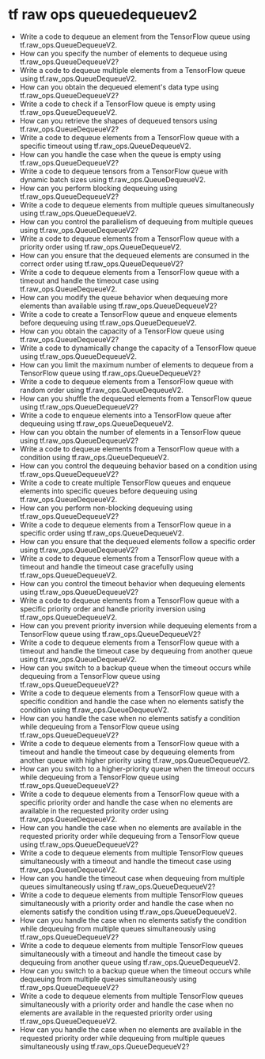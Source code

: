 # tf raw ops queuedequeuev2

- Write a code to dequeue an element from the TensorFlow queue using tf.raw_ops.QueueDequeueV2.
- How can you specify the number of elements to dequeue using tf.raw_ops.QueueDequeueV2?
- Write a code to dequeue multiple elements from a TensorFlow queue using tf.raw_ops.QueueDequeueV2.
- How can you obtain the dequeued element's data type using tf.raw_ops.QueueDequeueV2?
- Write a code to check if a TensorFlow queue is empty using tf.raw_ops.QueueDequeueV2.
- How can you retrieve the shapes of dequeued tensors using tf.raw_ops.QueueDequeueV2?
- Write a code to dequeue elements from a TensorFlow queue with a specific timeout using tf.raw_ops.QueueDequeueV2.
- How can you handle the case when the queue is empty using tf.raw_ops.QueueDequeueV2?
- Write a code to dequeue tensors from a TensorFlow queue with dynamic batch sizes using tf.raw_ops.QueueDequeueV2.
- How can you perform blocking dequeuing using tf.raw_ops.QueueDequeueV2?
- Write a code to dequeue elements from multiple queues simultaneously using tf.raw_ops.QueueDequeueV2.
- How can you control the parallelism of dequeuing from multiple queues using tf.raw_ops.QueueDequeueV2?
- Write a code to dequeue elements from a TensorFlow queue with a priority order using tf.raw_ops.QueueDequeueV2.
- How can you ensure that the dequeued elements are consumed in the correct order using tf.raw_ops.QueueDequeueV2?
- Write a code to dequeue elements from a TensorFlow queue with a timeout and handle the timeout case using tf.raw_ops.QueueDequeueV2.
- How can you modify the queue behavior when dequeuing more elements than available using tf.raw_ops.QueueDequeueV2?
- Write a code to create a TensorFlow queue and enqueue elements before dequeuing using tf.raw_ops.QueueDequeueV2.
- How can you obtain the capacity of a TensorFlow queue using tf.raw_ops.QueueDequeueV2?
- Write a code to dynamically change the capacity of a TensorFlow queue using tf.raw_ops.QueueDequeueV2.
- How can you limit the maximum number of elements to dequeue from a TensorFlow queue using tf.raw_ops.QueueDequeueV2?
- Write a code to dequeue elements from a TensorFlow queue with random order using tf.raw_ops.QueueDequeueV2.
- How can you shuffle the dequeued elements from a TensorFlow queue using tf.raw_ops.QueueDequeueV2?
- Write a code to enqueue elements into a TensorFlow queue after dequeuing using tf.raw_ops.QueueDequeueV2.
- How can you obtain the number of elements in a TensorFlow queue using tf.raw_ops.QueueDequeueV2?
- Write a code to dequeue elements from a TensorFlow queue with a condition using tf.raw_ops.QueueDequeueV2.
- How can you control the dequeuing behavior based on a condition using tf.raw_ops.QueueDequeueV2?
- Write a code to create multiple TensorFlow queues and enqueue elements into specific queues before dequeuing using tf.raw_ops.QueueDequeueV2.
- How can you perform non-blocking dequeuing using tf.raw_ops.QueueDequeueV2?
- Write a code to dequeue elements from a TensorFlow queue in a specific order using tf.raw_ops.QueueDequeueV2.
- How can you ensure that the dequeued elements follow a specific order using tf.raw_ops.QueueDequeueV2?
- Write a code to dequeue elements from a TensorFlow queue with a timeout and handle the timeout case gracefully using tf.raw_ops.QueueDequeueV2.
- How can you control the timeout behavior when dequeuing elements using tf.raw_ops.QueueDequeueV2?
- Write a code to dequeue elements from a TensorFlow queue with a specific priority order and handle priority inversion using tf.raw_ops.QueueDequeueV2.
- How can you prevent priority inversion while dequeuing elements from a TensorFlow queue using tf.raw_ops.QueueDequeueV2?
- Write a code to dequeue elements from a TensorFlow queue with a timeout and handle the timeout case by dequeuing from another queue using tf.raw_ops.QueueDequeueV2.
- How can you switch to a backup queue when the timeout occurs while dequeuing from a TensorFlow queue using tf.raw_ops.QueueDequeueV2?
- Write a code to dequeue elements from a TensorFlow queue with a specific condition and handle the case when no elements satisfy the condition using tf.raw_ops.QueueDequeueV2.
- How can you handle the case when no elements satisfy a condition while dequeuing from a TensorFlow queue using tf.raw_ops.QueueDequeueV2?
- Write a code to dequeue elements from a TensorFlow queue with a timeout and handle the timeout case by dequeuing elements from another queue with higher priority using tf.raw_ops.QueueDequeueV2.
- How can you switch to a higher-priority queue when the timeout occurs while dequeuing from a TensorFlow queue using tf.raw_ops.QueueDequeueV2?
- Write a code to dequeue elements from a TensorFlow queue with a specific priority order and handle the case when no elements are available in the requested priority order using tf.raw_ops.QueueDequeueV2.
- How can you handle the case when no elements are available in the requested priority order while dequeuing from a TensorFlow queue using tf.raw_ops.QueueDequeueV2?
- Write a code to dequeue elements from multiple TensorFlow queues simultaneously with a timeout and handle the timeout case using tf.raw_ops.QueueDequeueV2.
- How can you handle the timeout case when dequeuing from multiple queues simultaneously using tf.raw_ops.QueueDequeueV2?
- Write a code to dequeue elements from multiple TensorFlow queues simultaneously with a priority order and handle the case when no elements satisfy the condition using tf.raw_ops.QueueDequeueV2.
- How can you handle the case when no elements satisfy the condition while dequeuing from multiple queues simultaneously using tf.raw_ops.QueueDequeueV2?
- Write a code to dequeue elements from multiple TensorFlow queues simultaneously with a timeout and handle the timeout case by dequeuing from another queue using tf.raw_ops.QueueDequeueV2.
- How can you switch to a backup queue when the timeout occurs while dequeuing from multiple queues simultaneously using tf.raw_ops.QueueDequeueV2?
- Write a code to dequeue elements from multiple TensorFlow queues simultaneously with a priority order and handle the case when no elements are available in the requested priority order using tf.raw_ops.QueueDequeueV2.
- How can you handle the case when no elements are available in the requested priority order while dequeuing from multiple queues simultaneously using tf.raw_ops.QueueDequeueV2?